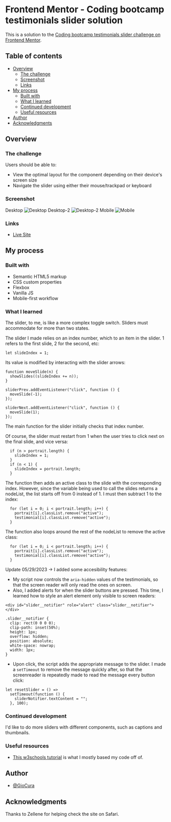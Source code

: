 # Frontend Mentor - Coding bootcamp testimonials slider solution

This is a solution to the [Coding bootcamp testimonials slider challenge on Frontend Mentor](https://www.frontendmentor.io/challenges/coding-bootcamp-testimonials-slider-4FNyLA8JL).

## Table of contents

- [Overview](#overview)
  - [The challenge](#the-challenge)
  - [Screenshot](#screenshot)
  - [Links](#links)
- [My process](#my-process)
  - [Built with](#built-with)
  - [What I learned](#what-i-learned)
  - [Continued development](#continued-development)
  - [Useful resources](#useful-resources)
- [Author](#author)
- [Acknowledgments](#acknowledgments)

## Overview

### The challenge

Users should be able to:

- View the optimal layout for the component depending on their device's screen size
- Navigate the slider using either their mouse/trackpad or keyboard

### Screenshot

Desktop
![Desktop](images/screenshot-desktop.png)
Desktop-2
![Desktop-2](images/screenshot-desktop-2.png)
Mobile
![Mobile](images/screenshot-mobile.png)

### Links

- [Live Site](https://gc30-testimonials-slider.netlify.app/)

## My process

### Built with

- Semantic HTML5 markup
- CSS custom properties
- Flexbox
- Vanilla JS
- Mobile-first workflow

### What I learned

The slider, to me, is like a more complex toggle switch. Sliders must accommodate for more than two states.

The slider I made relies on an index number, which to an item in the slider. 1 refers to the first slide, 2 for the second, etc:

```
let slideIndex = 1;
```

Its value is modified by interacting with the slider arrows:

```
function moveSlide(n) {
  showSlides((slideIndex += n));
}

sliderPrev.addEventListener("click", function () {
  moveSlide(-1);
});

sliderNext.addEventListener("click", function () {
  moveSlide(1);
});
```

The main function for the slider initially checks that index number.

Of course, the slider must restart from 1 when the user tries to click next on the final slide, and vice versa:

```
  if (n > portrait.length) {
    slideIndex = 1;
  }
  if (n < 1) {
    slideIndex = portrait.length;
  }
```

The function then adds an active class to the slide with the corresponding index. However, since the variable being used to call the slides returns a nodeList, the list starts off from 0 instead of 1. I must then subtract 1 to the index:

```
  for (let i = 0; i < portrait.length; i++) {
    portrait[i].classList.remove("active");
    testimonial[i].classList.remove("active");
  }
```

The function also loops around the rest of the nodeList to remove the active class:

```
  for (let i = 0; i < portrait.length; i++) {
    portrait[i].classList.remove("active");
    testimonial[i].classList.remove("active");
  }
```

Update 05/29/2023 -> I added some accesibility features:

- My script now controls the `aria-hidden` values of the testimonials, so that the screen reader will only read the ones on screen.
- Also, I added alerts for when the slider buttons are pressed. This time, I learned how to style an alert element only visible to screen readers:

```
<div id="slider__notifier" role="alert" class="slider__notifier"></div>
```

```
.slider__notifier {
  clip: rect(0 0 0 0);
  clip-path: inset(50%);
  height: 1px;
  overflow: hidden;
  position: absolute;
  white-space: nowrap;
  width: 1px;
}
```

- Upon click, the script adds the appropriate message to the slider. I made a `setTimeout` to remove the message quickly after, so that the screenreader
  is repeatedly made to read the message every button click:

```
let resetSlider = () =>
  setTimeout(function () {
    sliderNotifier.textContent = "";
  }, 100);
```

### Continued development

I'd like to do more sliders with different components, such as captions and thumbnails.

### Useful resources

- [This w3schools tutorial](https://www.w3schools.com/howto/howto_js_slideshow.asp) is what I mostly based my code off of.

## Author

- [@GioCura](https://www.frontendmentor.io/profile/GioCura)

## Acknowledgments

Thanks to Zellene for helping check the site on Safari.

